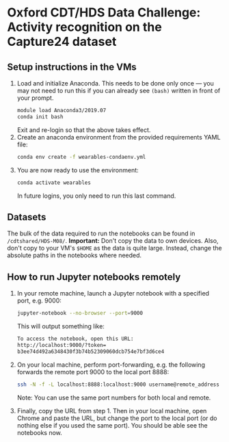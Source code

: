 # Oxford CDT/HDS Data Challenge: Activity recognition on the Capture24 dataset

## Setup instructions in the VMs
1. Load and initialize Anaconda. This needs to be done only once &mdash; you may not need to run this if you can already see `(bash)` written in front of your prompt.
   ```bash
   module load Anaconda3/2019.07
   conda init bash
   ```
   Exit and re-login so that the above takes effect.
3. Create an anaconda environment from the provided requirements YAML file: 
   ```bash
   conda env create -f wearables-condaenv.yml
   ```
4. You are now ready to use the environment: 
   ```bash
   conda activate wearables
   ```
   In future logins, you only need to run this last command.

## Datasets

The bulk of the data required to run the notebooks can be found in `/cdtshared/HDS-M08/`. **Important:** Don't copy the data to own devices. Also, don't copy to your VM's `$HOME` as the data is quite large. Instead, change the absolute paths in the notebooks where needed.

## How to run Jupyter notebooks remotely

1. In your remote machine, launch a Jupyter notebook with a specified port, e.g. 9000:
   ```bash
   jupyter-notebook --no-browser --port=9000
   ```
   This will output something like:
   ```bash
   To access the notebook, open this URL:
   http://localhost:9000/?token=
   b3ee74d492a6348430f3b74b52309060dcb754e7bf3d6ce4
   ```

1. On your local machine, perform port-forwarding, e.g. the following forwards the remote port 9000 to the local port 8888:
   ```bash
   ssh -N -f -L localhost:8888:localhost:9000 username@remote_address
   ```
   Note: You can use the same port numbers for both local and remote.

1. Finally, copy the URL from step 1. Then in your local machine, open
Chrome and paste the URL, but change the port to the local port (or do nothing else if you used the same port).
You should be able see the notebooks now.
